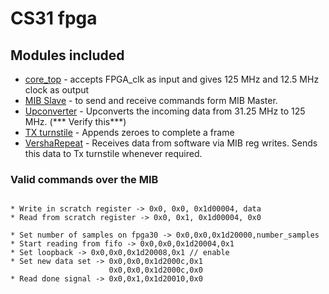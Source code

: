 
# CS31 fpga

## Modules included

* [core_top](https://github.com/siglabsoss/higgs_sdr_rev2/tree/master/fpgas/common/modules) - accepts FPGA_clk as input and gives 125 MHz and 12.5 MHz clock as output
* [MIB Slave](https://github.com/siglabsoss/ip-library-core/tree/master/mib_bus) - to send and receive commands form MIB Master. 
* [Upconverter](https://github.com/siglabsoss/ip-library-core/tree/master/upconverter) - Upconverts the incoming data from 31.25 MHz to 125 MHz. (*** Verify this***)
* [TX turnstile](https://github.com/siglabsoss/ip-library-core/tree/master/tx_turnstile) - Appends zeroes to complete a frame
* [VershaRepeat](https://github.com/siglabsoss/ip-library-core/tree/master/VershaRepeat_turnstile_32_bit) - Receives data from software via MIB reg writes. Sends this data to Tx turnstile whenever required.

### Valid commands over the MIB
```

* Write in scratch register -> 0x0, 0x0, 0x1d00004, data
* Read from scratch register -> 0x0, 0x1, 0x1d00004, 0x0

* Set number of samples on fpga30 -> 0x0,0x0,0x1d20000,number_samples
* Start reading from fifo -> 0x0,0x0,0x1d20004,0x1
* Set loopback -> 0x0,0x0,0x1d20008,0x1 // enable
* Set new data set -> 0x0,0x0,0x1d2000c,0x1
					  0x0,0x0,0x1d2000c,0x0
* Read done signal -> 0x0,0x1,0x1d20010,0x0
```